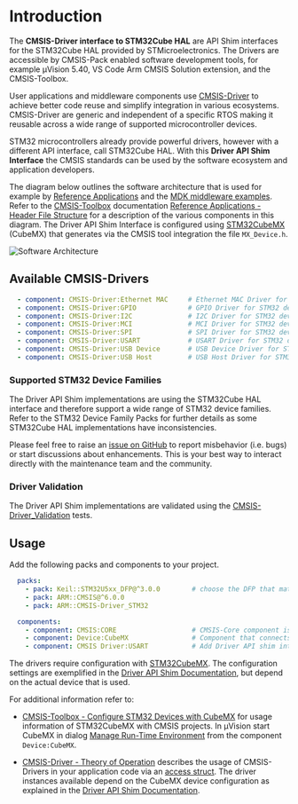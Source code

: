 # Introduction

The **CMSIS-Driver interface to STM32Cube HAL** are API Shim interfaces for the STM32Cube HAL provided by STMicroelectronics. The Drivers are accessible by CMSIS-Pack enabled software development tools, for example µVision 5.40, VS Code Arm CMSIS Solution extension, and the CMSIS-Toolbox.

User applications and middleware components use [CMSIS-Driver](https://arm-software.github.io/CMSIS_6/latest/Driver/index.html) to achieve better code reuse and simplify integration in various ecosystems. CMSIS-Driver are generic and independent of a specific RTOS making it reusable across a wide range of supported microcontroller devices.

STM32 microcontrollers already provide powerful drivers, however with a different API interface, call STM32Cube HAL. With this **Driver API Shim Interface** the CMSIS standards can be used by the software ecosystem and application developers.

The diagram below outlines the software architecture that is used for example by [Reference Applications](https://open-cmsis-pack.github.io/cmsis-toolbox/ReferenceApplications/) and the [MDK middleware examples](https://github.com/ARM-software/MDK-Middleware/tree/main/Examples). Refer to the [CMSIS-Toolbox](https://open-cmsis-pack.github.io/cmsis-toolbox/) documentation [Reference Applications - Header File Structure](https://open-cmsis-pack.github.io/cmsis-toolbox/ReferenceApplications/#header-file-structure) for a description of the various components in this diagram. The Driver API Shim Interface is configured using [STM32CubeMX](https://www.st.com/en/development-tools/stm32cubemx.html) (CubeMX) that generates via the CMSIS tool integration the file `MX_Device.h`.

![Software Architecture](./SW-Architecture.png "Software Architecture")

## Available CMSIS-Drivers

```yml
  - component: CMSIS-Driver:Ethernet MAC     # Ethernet MAC Driver for STM32 devices
  - component: CMSIS-Driver:GPIO             # GPIO Driver for STM32 devices
  - component: CMSIS-Driver:I2C              # I2C Driver for STM32 devices
  - component: CMSIS-Driver:MCI              # MCI Driver for STM32 devices
  - component: CMSIS-Driver:SPI              # SPI Driver for STM32 devices
  - component: CMSIS-Driver:USART            # USART Driver for STM32 devices
  - component: CMSIS-Driver:USB Device       # USB Device Driver for STM32 devices
  - component: CMSIS-Driver:USB Host         # USB Host Driver for STM32 devices
```

### Supported STM32 Device Families

The Driver API Shim implementations are using the STM32Cube HAL interface and therefore support a wide range of STM32 device families. Refer to the STM32 Device Family Packs for further details as some STM32Cube HAL implementations have inconsistencies.

Please feel free to raise an [issue on GitHub](https://github.com/Open-CMSIS-Pack/CMSIS-Driver_STM32/issues)
to report misbehavior (i.e. bugs) or start discussions about enhancements. This
is your best way to interact directly with the maintenance team and the community.

### Driver Validation

The Driver API Shim implementations are validated using the [CMSIS-Driver_Validation](https://github.com/ARM-software/CMSIS-Driver_Validation) tests.

## Usage

Add the following packs and components to your project.

```yml
  packs:
    - pack: Keil::STM32U5xx_DFP@^3.0.0        # choose the DFP that matches your device
    - pack: ARM::CMSIS@^6.0.0
    - pack: ARM::CMSIS-Driver_STM32

  components:
    - component: CMSIS:CORE                   # CMSIS-Core component is required
    - component: Device:CubeMX                # Component that connects to CubeMX    
    - component: CMSIS Driver:USART           # Add Driver API shim interface
```

The drivers require configuration with [STM32CubeMX](https://www.st.com/en/development-tools/stm32cubemx.html). The configuration settings are exemplified in the [Driver API Shim Documentation](https://open-cmsis-pack.github.io/CMSIS-Driver_STM32/latest/driver.html), but depend on the actual device that is used.

For additional information refer to:

- [CMSIS-Toolbox - Configure STM32 Devices with CubeMX](https://open-cmsis-pack.github.io/cmsis-toolbox/CubeMX/) for usage information of STM32CubeMX with CMSIS projects. In µVision start CubeMX in dialog [Manage Run-Time Environment](https://developer.arm.com/documentation/101407/0540/Creating-Applications/Software-Components/Managing-Run-Time-Environment) from the component `Device:CubeMX`.

- [CMSIS-Driver - Theory of Operation](https://arm-software.github.io/CMSIS_6/latest/Driver/theoryOperation.html) describes the usage of CMSIS-Drivers in your application code via an [access struct](https://arm-software.github.io/CMSIS_6/latest/Driver/theoryOperation.html#AccessStruct). The driver instances available depend on the CubeMX device configuration as explained in the [Driver API Shim Documentation](https://open-cmsis-pack.github.io/CMSIS-Driver_STM32/latest/driver.html).
